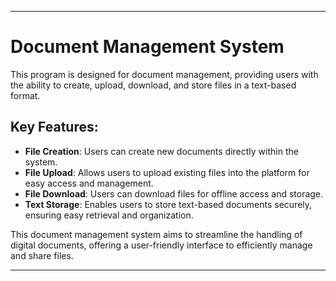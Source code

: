 
---

# Document Management System

This program is designed for document management, providing users with the ability to create, upload, download, and store files in a text-based format.

## Key Features:

- **File Creation**: Users can create new documents directly within the system.
- **File Upload**: Allows users to upload existing files into the platform for easy access and management.
- **File Download**: Users can download files for offline access and storage.
- **Text Storage**: Enables users to store text-based documents securely, ensuring easy retrieval and organization.

This document management system aims to streamline the handling of digital documents, offering a user-friendly interface to efficiently manage and share files.

---

